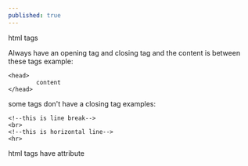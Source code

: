 ```yaml
---
published: true
---
```

html tags

Always have an opening tag and closing tag and the content is between these tags
example:  
```
<head> 
    	content 
</head>
``` 

some tags don't have a closing tag 
examples:

```
<!--this is line break-->
<br>
<!--this is horizontal line-->
<hr>  
```
html tags have attribute
